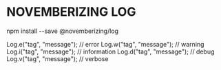 NOVEMBERIZING LOG
=================

npm install --save @novemberizing/log

Log.e("tag", "message");    // error
Log.w("tag", "message");    // warning
Log.i("tag", "message");    // information
Log.d("tag", "message");    // debug
Log.v("tag", "message");    // verbose